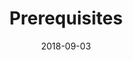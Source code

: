 ---
title:    Prerequisites
layout:   devdoc-topic
excerpt:  Make sure that your Salesforce, GitHub, & Local Environments are set up correctly
date:     2018-09-03
#
# Breadcrumbs
#
breadcrumbs:
  - title:  "Home"
    path:   "/"
  - title:  "Getting Started"
    path:   "/start"
#
# Icon and Color Settings
#
icon:
  type: fa
  name: fa-exclamation-triangle
color: green
#
# Page Sections
#
sections:
  - /start/prereqs/introduction
  - /start/prereqs/salesforce
  - /start/prereqs/github
  - /start/prereqs/local
---